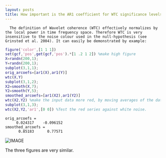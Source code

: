 ```yaml
---
layout: posts
title: How important is the AR1 coefficient for WTC significance levels?
---
```

      The definition of Wavelet coherence (WTC) effectively normalizes by the local power in time frequency space. Therefore WTC is very insensitive to the noise colour used in the null-hypothesis (see Grinsted et al. 2004). It can easily be demonstrated by example:

```matlab
figure('color',[1 1 1])
set(gcf,'pos',get(gcf,'pos').*[1 .2 1 2]) %make high figure
X=randn(200,1);
Y=randn(200,1);
subplot(3,1,1);
orig_arcoefs=[ar1(X),ar1(Y)]
wtc(X,Y)
subplot(3,1,2);
X2=smooth(X,7);
Y2=smooth(Y,5);
smoothed_arcoefs=[ar1(X2),ar1(Y2)]
wtc(X2,Y2) %make the input data more red, by moving averages of the data.
subplot(3,1,3);
wtc(X2,Y2,'ar1',[0 0]) %Test the red series against white noise.
```

```
orig_arcoefs =
     0.024317    -0.096152
smoothed_arcoefs =
      0.85183      0.77571

```
    
![IMAGE](images/ar1_in_wtc_01.png)

The three figures are very similar.

